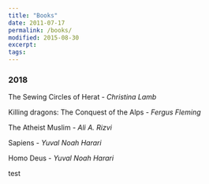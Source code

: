 ```yaml
---
title: "Books"
date: 2011-07-17
permalink: /books/
modified: 2015-08-30
excerpt:
tags:
---
```



### 2018

The Sewing Circles of Herat  - *Christina Lamb*

Killing dragons: The Conquest of the Alps - *Fergus Fleming*

The Atheist Muslim - *Ali A. Rizvi*

Sapiens - *Yuval Noah Harari*

Homo Deus - *Yuval Noah Harari*

test
